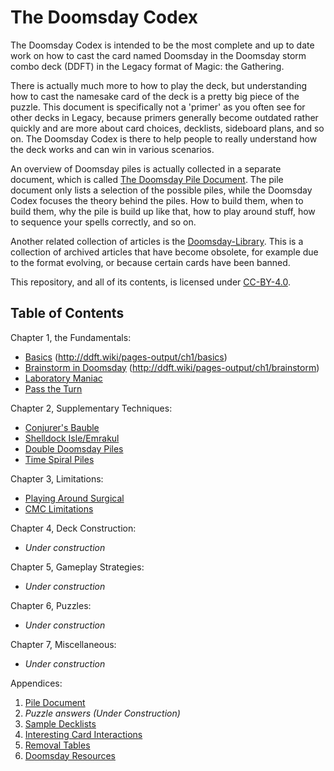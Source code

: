 # The Doomsday Codex

The Doomsday Codex is intended to be the most complete and up to date work on
how to cast the card named Doomsday in the Doomsday storm combo deck (DDFT) in
the Legacy format of Magic: the Gathering.

There is actually much more to how to play the deck, but understanding how to
cast the namesake card of the deck is a pretty big piece of the puzzle. This
document is specifically not a 'primer' as you often see for other decks in
Legacy, because primers generally become outdated rather quickly and are more
about card choices, decklists, sideboard plans, and so on. The Doomsday Codex is
there to help people to really understand how the deck works and can win in
various scenarios.

An overview of Doomsday piles is actually collected in a separate document,
which is called [The Doomsday Pile Document][10]. The pile document only lists a
selection of the possible piles, while the Doomsday Codex focuses the theory
behind the piles. How to build them, when to build them, why the pile is build
up like that, how to play around stuff, how to sequence your spells correctly,
and so on.

Another related collection of articles is the [Doomsday-Library][20]. This is a
collection of archived articles that have become obsolete, for example due to
the format evolving, or because certain cards have been banned.

This repository, and all of its contents, is licensed under [CC-BY-4.0][30].

[10]: http://ddft.wiki/pages-output/appendix/pile-doc
[20]: https://github.com/Bennotsi-MTG/Doomsday-Library
[30]: https://creativecommons.org/licenses/by/4.0/

## Table of Contents

Chapter 1, the Fundamentals:

- [Basics](/chapters/1/basics/) (http://ddft.wiki/pages-output/ch1/basics)
- [Brainstorm in Doomsday](/chapters/1/brainstorm/) (http://ddft.wiki/pages-output/ch1/brainstorm)
- [Laboratory Maniac](http://ddft.wiki/pages-output/ch1/laboratory-maniac)
- [Pass the Turn](http://ddft.wiki/pages-output/ch1/pass-the-turn)

Chapter 2, Supplementary Techniques:

- [Conjurer's Bauble](http://ddft.wiki/pages-output/ch2/cb-piles)
- [Shelldock Isle/Emrakul](http://ddft.wiki/pages-output/ch2/shelldock-emrakul)
- [Double Doomsday Piles](http://ddft.wiki/pages-output/ch2/double-doomsday)
- [Time Spiral Piles](http://ddft.wiki/pages-output/ch2/doomsday-timespiral)

Chapter 3, Limitations:

- [Playing Around Surgical](http://ddft.wiki/pages-output/ch3/surgical)
- [CMC Limitations](http://ddft.wiki/pages-output/ch3/cmc_limits)

Chapter 4, Deck Construction:

- *Under construction*

Chapter 5, Gameplay Strategies:

- *Under construction*

Chapter 6, Puzzles:

- *Under construction*

Chapter 7, Miscellaneous:

- *Under construction*

Appendices:

1. [Pile Document](http://ddft.wiki/pages-output/appendix/pile-doc)
1. *Puzzle answers (Under Construction)*
1. [Sample Decklists](http://ddft.wiki/pages-output/appendix/Decklist)
1. [Interesting Card Interactions](http://ddft.wiki/pages-output/appendix/interesting-interactions)
1. [Removal Tables](http://ddft.wiki/pages-output/appendix/rem_table)
1. [Doomsday Resources](http://ddft.wiki/pages-output/appendix/external_resources)
